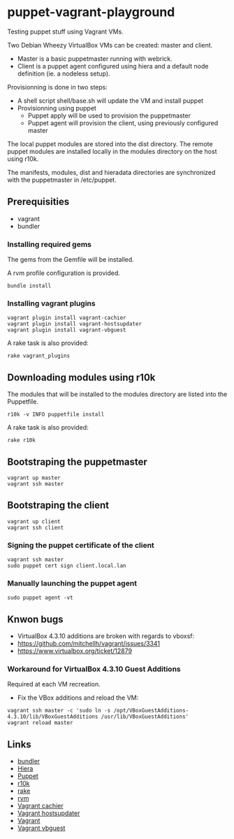 puppet-vagrant-playground
=========================

Testing puppet stuff using Vagrant VMs.

Two Debian Wheezy VirtualBox VMs can be created: master and client.

* Master is a basic puppetmaster running with webrick.
* Client is a puppet agent configured using hiera and a default node
definition (ie. a nodeless setup).

Provisionning is done in two steps:
* A shell script shell/base.sh will update the VM and install puppet
* Provisionning using puppet
  * Puppet apply will be used to provision the puppetmaster
  * Puppet agent will provision the client, using previously configured master

The local puppet modules are stored into the dist directory.
The remote puppet modules are installed locally in the modules directory
on the host using r10k.

The manifests, modules, dist and hieradata directories are synchronized
with the puppetmaster in /etc/puppet.

## Prerequisities

* vagrant
* bundler

### Installing required gems

The gems from the Gemfile will be installed.

A rvm profile configuration is provided.

``` shell
bundle install
```

### Installing vagrant plugins

``` shell
vagrant plugin install vagrant-cachier
vagrant plugin install vagrant-hostsupdater
vagrant plugin install vagrant-vbguest
```

A rake task is also provided:

``` shell
rake vagrant_plugins
```

## Downloading modules using r10k

The modules that will be installed to the modules directory are listed
into the Puppetfile.

``` shell
r10k -v INFO puppetfile install
```

A rake task is also provided:

``` shell
rake r10k
```

## Bootstraping the puppetmaster

``` shell
vagrant up master
vagrant ssh master
```

## Bootstraping the client

``` shell
vagrant up client
vagrant ssh client
```

### Signing the puppet certificate of the client

``` shell
vagrant ssh master
sudo puppet cert sign client.local.lan
```

### Manually launching the puppet agent

``` shell
sudo puppet agent -vt
```

## Knwon bugs

* VirtualBox 4.3.10 additions are broken with regards to vboxsf:
 * https://github.com/mitchellh/vagrant/issues/3341
 * https://www.virtualbox.org/ticket/12879

### Workaround for VirtualBox 4.3.10 Guest Additions

Required at each VM recreation.

* Fix the VBox additions and reload the VM:

``` shell
vagrant ssh master -c 'sudo ln -s /opt/VBoxGuestAdditions-4.3.10/lib/VBoxGuestAdditions /usr/lib/VBoxGuestAdditions'
vagrant reload master
```

## Links
* [bundler](http://bundler.io/)
* [Hiera](http://docs.puppetlabs.com/hiera/1/)
* [Puppet](http://docs.puppetlabs.com/puppet/latest/reference/)
* [r10k](https://github.com/adrienthebo/r10k)
* [rake](http://github.com/jimweirich/rake)
* [rvm](http://rvm.io/)
* [Vagrant cachier](https://github.com/fgrehm/vagrant-cachier)
* [Vagrant hostsupdater](://github.com/cogitatio/vagrant-hostsupdater)
* [Vagrant](http://www.vagrantup.com/)
* [Vagrant vbguest](https://github.com/dotless-de/vagrant-vbguest)
